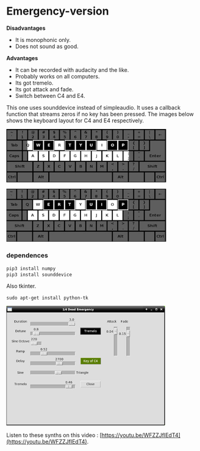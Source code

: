 # Emergency-version

**Disadvantages**
  - It is monophonic only.
  - Does not sound as good.

**Advantages**
  - It can be recorded with audacity and the like.
  - Probably works on all computers.
  - Its got tremelo.
  - Its got attack and fade.
  - Switch between C4 and E4.

This one uses sounddevice instead of simpleaudio.
It uses a callback function that streams zeros if no key
has been pressed. The images below shows the keyboard layout
for C4 and E4 respectively.

![qde-layout](../images/kb_c.jpg)

![qde-layout](../images/kb_e.jpg)

### dependences

```
pip3 install numpy
pip3 install sounddevice
```
Also tkinter.

```
sudo apt-get install python-tk
```

![eqds-layout](../images/eqds_tr0.jpg)

Listen to these synths on this video : [https://youtu.be/WFZZJfIEdT4](https://youtu.be/WFZZJfIEdT4).
